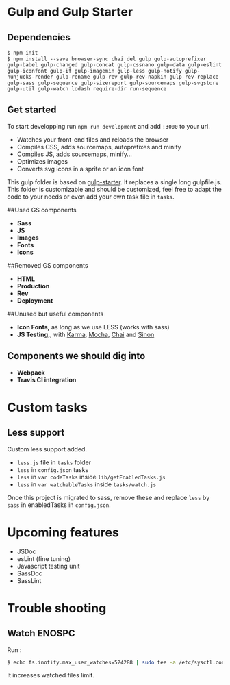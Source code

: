# Gulp and Gulp Starter

## Dependencies

```
$ npm init
$ npm install --save browser-sync chai del gulp gulp-autoprefixer gulp-babel gulp-changed gulp-concat gulp-cssnano gulp-data gulp-eslint gulp-iconfont gulp-if gulp-imagemin gulp-less gulp-notify gulp-nunjucks-render gulp-rename gulp-rev gulp-rev-napkin gulp-rev-replace gulp-sass gulp-sequence gulp-sizereport gulp-sourcemaps gulp-svgstore gulp-util gulp-watch lodash require-dir run-sequence
```

## Get started

To start developping run `npm run development` and add `:3000` to your url.

- Watches your front-end files and reloads the browser
- Compiles CSS, adds sourcemaps, autoprefixes and minify
- Compiles JS, adds sourcemaps, minify…
- Optimizes images
- Converts svg icons in a sprite or an icon font

This gulp folder is based on [gulp-starter](https://github.com/vigetlabs/gulp-starter). It replaces a single long gulpfile.js. This folder is customizable and should be customized, feel free to adapt the code to your needs or even add your own task file in `tasks`.

##Used GS components
- **Sass**
- **JS**
- **Images**
- **Fonts**
- **Icons**

##Removed GS components
- **HTML**
- **Production**
- **Rev**
- **Deployment**

##Unused but useful components
- **Icon Fonts,** as long as we use LESS (works with sass)
- **JS Testing,**, with [Karma](http://karma-runner.github.io/0.12/index.html), [Mocha](http://mochajs.org/), [Chai](http://chaijs.com/) and [Sinon](http://sinonjs.org/)

## Components we should dig into
- **Webpack**
- **Travis CI integration**

# Custom tasks

## Less support
Custom less support added.

- `less.js` file in `tasks` folder
- `less` in `config.json` tasks
- `less` in `var codeTasks` inside `lib/getEnabledTasks.js`
- `less` in `var watchableTasks` inside `tasks/watch.js`

Once this project is migrated to sass, remove these and replace `less` by `sass` in enabledTasks in `config.json`.

# Upcoming features

- JSDoc
- esLint (fine tuning)
- Javascript testing unit
- SassDoc
- SassLint

# Trouble shooting
## Watch ENOSPC

Run :

```bash
$ echo fs.inotify.max_user_watches=524288 | sudo tee -a /etc/sysctl.conf && sudo sysctl -p
``` 

It increases watched files limit.
